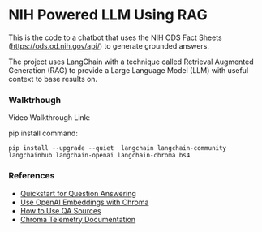 # NIH Powered LLM Using RAG

This is the code to a chatbot that uses the NIH ODS Fact Sheets (https://ods.od.nih.gov/api/) to generate grounded answers.

The project uses LangChain with a technique called Retrieval Augmented Generation (RAG) to provide a Large Language Model (LLM) with useful context to base results on.

### Walktrhough

Video Walkthrough Link: 

pip install command:

`pip install --upgrade --quiet  langchain langchain-community langchainhub langchain-openai langchain-chroma bs4`

### References

- [Quickstart for Question Answering](https://python.langchain.com/v0.1/docs/use_cases/question_answering/quickstart/)
- [Use OpenAI Embeddings with Chroma](https://python.langchain.com/v0.2/docs/integrations/vectorstores/chroma/#use-openai-embeddings)
- [How to Use QA Sources](https://python.langchain.com/v0.2/docs/how_to/qa_sources/)
- [Chroma Telemetry Documentation](https://docs.trychroma.com/telemetry)
